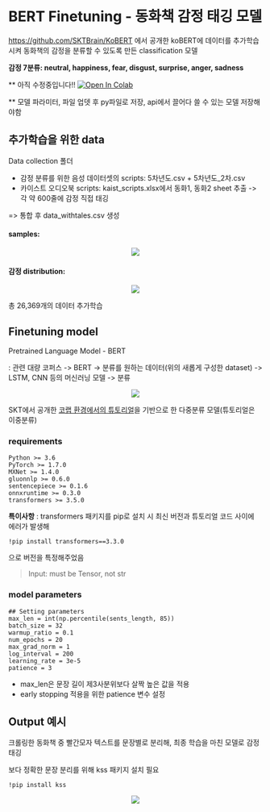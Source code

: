 # BERT Finetuning - 동화책 감정 태깅 모델

https://github.com/SKTBrain/KoBERT 에서 공개한 koBERT에 데이터를 추가학습시켜 동화책의 감정을 분류할 수 있도록 만든 classification 모델

**감정 7분류: neutral, happiness, fear, disgust, surprise, anger, sadness**

** 아직 수정중입니다!! [![Open In Colab](https://colab.research.google.com/assets/colab-badge.svg)](https://colab.research.google.com/drive/1Ds6jqKRNFG99Mq68FFqr3U0bJTf3odGZ)

** 모델 파라미터, 파일 업뎃 후 py파일로 저장, api에서 끌어다 쓸 수 있는 모델 저장해야함


## 추가학습을 위한 data
Data collection 폴더

- 감정 분류를 위한 음성 데이터셋의 scripts: 5차년도.csv + 5차년도_2차.csv
- 카이스트 오디오북 scripts: kaist_scripts.xlsx에서 동화1, 동화2 sheet 추출 -> 각 약 600줄에 감정 직접 태깅

=> 통합 후 data_withtales.csv 생성

#### samples:
<p align="center"><img src="https://user-images.githubusercontent.com/80621384/129039781-b2e33473-c78a-4f4e-80e5-152ec51246e4.png"></p>

#### 감정 distribution:
<p align="center"><img src="https://user-images.githubusercontent.com/80621384/129040025-36d136de-641c-44a0-9d17-af10324b2105.png"></p>

총 26,369개의 데이터 추가학습

## Finetuning model
Pretrained Language Model - BERT

: 관련 대량 코퍼스 -> BERT -> 분류를 원하는 데이터(위의 새롭게 구성한 dataset) -> LSTM, CNN 등의 머신러닝 모델 -> 분류

<p align="center"><img src="https://img1.daumcdn.net/thumb/R1280x0/?scode=mtistory2&fname=https%3A%2F%2Fblog.kakaocdn.net%2Fdn%2FcEoPYe%2FbtqBW0v9pJo%2FxM7PQl9BL0XAKX9fYuphw1%2Fimg.png"></p>

SKT에서 공개한 [코랩 환경에서의 튜토리얼](https://colab.research.google.com/github/SKTBrain/KoBERT/blob/master/scripts/NSMC/naver_review_classifications_pytorch_kobert.ipynb)을 기반으로 한 다중분류 모델(튜토리얼은 이중분류)

### requirements
```
Python >= 3.6
PyTorch >= 1.7.0
MXNet >= 1.4.0
gluonnlp >= 0.6.0
sentencepiece >= 0.1.6
onnxruntime >= 0.3.0
transformers >= 3.5.0
```
**특이사항** :
transformers 패키지를 pip로 설치 시 최신 버전과 튜토리얼 코드 사이에 에러가 발생해 
```
!pip install transformers==3.3.0
```
으로 버전을 특정해주었음
> Input: must be Tensor, not str

### model parameters
```
## Setting parameters
max_len = int(np.percentile(sents_length, 85))
batch_size = 32
warmup_ratio = 0.1
num_epochs = 20
max_grad_norm = 1
log_interval = 200
learning_rate = 3e-5
patience = 3
```
- max_len은 문장 길이 제3사분위보다 살짝 높은 값을 적용
- early stopping 적용을 위한 patience 변수 설정

## Output 예시
크롤링한 동화책 중 빨간모자 텍스트를 문장별로 분리해, 최종 학습을 마친 모델로 감정 태깅

보다 정확한 문장 분리를 위해 kss 패키지 설치 필요
```
!pip install kss
```
<p align="center"><img src="https://user-images.githubusercontent.com/80621384/129041628-dbae657a-8306-4f4c-b3c2-041a9f2a913f.png"></p>
